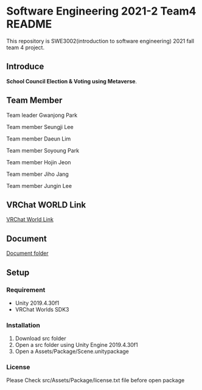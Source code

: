 # Software Engineering 2021-2 Team4 README

This repository is SWE3002(introduction to software engineering) 2021 fall team 4 project.

## Introduce

**School Council Election & Voting using Metaverse**.

## Team Member

Team leader Gwanjong Park

Team member Seungji Lee

Team member Daeun Lim

Team member Soyoung Park

Team member Hojin Jeon

Team member Jiho Jang

Team member Jungin Lee

## VRChat WORLD Link

[VRChat World Link](https://vrch.at/noah-crapgreet-769a3)

## Document

[Document folder](https://github.com/pgj123/SE-2021-2-Team4/tree/main/docs)

## Setup

### Requirement

- Unity 2019.4.30f1
- VRChat Worlds SDK3

### Installation

1. Download src folder
2. Open a src folder using Unity Engine 2019.4.30f1
3. Open a Assets/Package/Scene.unitypackage

### License

Please Check src/Assets/Package/license.txt file before open package
